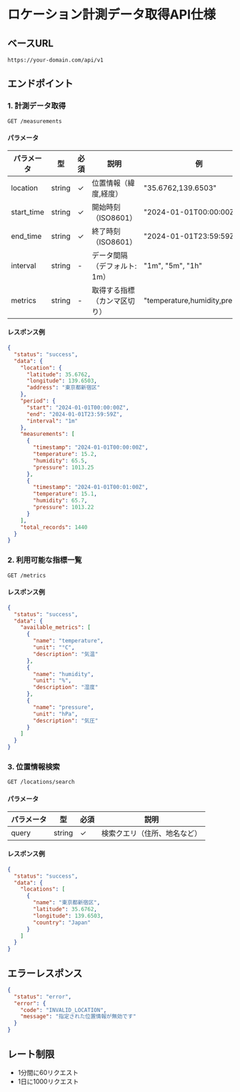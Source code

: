 # ロケーション計測データ取得API仕様

## ベースURL
```
https://your-domain.com/api/v1
```

## エンドポイント

### 1. 計測データ取得
```
GET /measurements
```

#### パラメータ
| パラメータ | 型 | 必須 | 説明 | 例 |
|-----------|---|----|------|-----|
| location | string | ✓ | 位置情報（緯度,経度） | "35.6762,139.6503" |
| start_time | string | ✓ | 開始時刻（ISO8601） | "2024-01-01T00:00:00Z" |
| end_time | string | ✓ | 終了時刻（ISO8601） | "2024-01-01T23:59:59Z" |
| interval | string | - | データ間隔（デフォルト: 1m） | "1m", "5m", "1h" |
| metrics | string | - | 取得する指標（カンマ区切り） | "temperature,humidity,pressure" |

#### レスポンス例
```json
{
  "status": "success",
  "data": {
    "location": {
      "latitude": 35.6762,
      "longitude": 139.6503,
      "address": "東京都新宿区"
    },
    "period": {
      "start": "2024-01-01T00:00:00Z",
      "end": "2024-01-01T23:59:59Z",
      "interval": "1m"
    },
    "measurements": [
      {
        "timestamp": "2024-01-01T00:00:00Z",
        "temperature": 15.2,
        "humidity": 65.5,
        "pressure": 1013.25
      },
      {
        "timestamp": "2024-01-01T00:01:00Z", 
        "temperature": 15.1,
        "humidity": 65.7,
        "pressure": 1013.22
      }
    ],
    "total_records": 1440
  }
}
```

### 2. 利用可能な指標一覧
```
GET /metrics
```

#### レスポンス例
```json
{
  "status": "success",
  "data": {
    "available_metrics": [
      {
        "name": "temperature",
        "unit": "°C",
        "description": "気温"
      },
      {
        "name": "humidity", 
        "unit": "%",
        "description": "湿度"
      },
      {
        "name": "pressure",
        "unit": "hPa", 
        "description": "気圧"
      }
    ]
  }
}
```

### 3. 位置情報検索
```
GET /locations/search
```

#### パラメータ
| パラメータ | 型 | 必須 | 説明 |
|-----------|---|----|------|
| query | string | ✓ | 検索クエリ（住所、地名など） |

#### レスポンス例
```json
{
  "status": "success",
  "data": {
    "locations": [
      {
        "name": "東京都新宿区",
        "latitude": 35.6762,
        "longitude": 139.6503,
        "country": "Japan"
      }
    ]
  }
}
```

## エラーレスポンス
```json
{
  "status": "error",
  "error": {
    "code": "INVALID_LOCATION",
    "message": "指定された位置情報が無効です"
  }
}
```

## レート制限
- 1分間に60リクエスト
- 1日に1000リクエスト